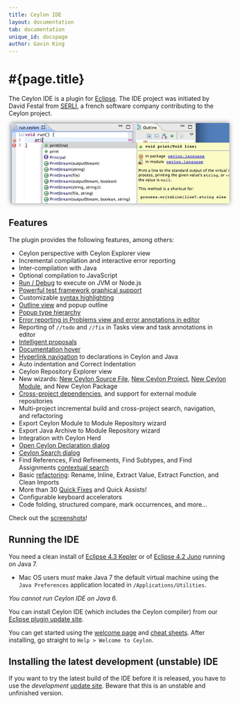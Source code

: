 ```yaml
---
title: Ceylon IDE
layout: documentation
tab: documentation
unique_id: docspage
author: Gavin King
---
```

# #{page.title}

[eclipse]: http://www.eclipse.org/downloads/
[juno]: http://eclipse.org/juno

The Ceylon IDE is a plugin for [Eclipse][eclipse]. The IDE project was 
initiated by David Festal from [SERLI](http://www.serli.com/), a french 
software company contributing to the Ceylon project.

<img src="/images/screenshots/teaser.png" style="box-shadow: 0 0 10px #888;margin-left:5px;"/>

## Features

The plugin provides the following features, among others:

* Ceylon perspective with Ceylon Explorer view
* Incremental compilation and interactive error reporting
* Inter-compilation with Java
* Optional compilation to JavaScript
* [Run / Debug](screenshots#ceylon_launcher_dialog) to execute on JVM or Node.js
* [Powerful test framework graphical support](test-plugin)
* Customizable [syntax highlighting](screenshots#syntax_highlighting_and_outline_view)
* [Outline view](screenshots#syntax_highlighting_and_outline_view) 
  and popup outline
* [Popup type hierarchy](screenshots#popup_type_hierarchy)
* [Error reporting in Problems view
  and error annotations in editor](screenshots#error_highlighting_error_annotations_and_problems_view)
* Reporting of `//todo` and `//fix` in Tasks view
  and task annotations in editor
* [Intelligent proposals](screenshots#intelligent_autocompletion)
* [Documentation hover](screenshots#hover_help)
* [Hyperlink navigation](screenshots#hyperlink_navigation) to 
  declarations in Ceylon and Java
* Auto indentation and Correct Indentation
* Ceylon Repository Explorer view
* New wizards: [New Ceylon Source File](screenshots#new_ceylon_unit_wizard),
  [New Ceylon Project](screenshots#new_ceylon_project_wizard),
  [New Ceylon Module](screenshots#new_ceylon_module_wizard), and 
  New Ceylon Package
* [Cross-project dependencies](screenshots#cross_project_dependencies),
  and support for external module repositories
* Multi-project incremental build and cross-project search, 
  navigation, and refactoring
* Export Ceylon Module to Module Repository wizard
* Export Java Archive to Module Repository wizard
* Integration with Ceylon Herd
* [Open Ceylon Declaration dialog](screenshots#open_ceylon_declaration_dialog)
* [Ceylon Search dialog](screenshots#ceylon_search_dialog)
* Find References, Find Refinements, Find Subtypes, and Find Assignments
  [contextual search](screenshots#find_references_search_results)
* Basic [refactoring](screenshots#rename_refactoring_preview): 
  Rename, Inline, Extract Value, Extract Function, and Clean Imports
* More than 30 [Quick Fixes](screenshots#quick_fixes) and Quick Assists!
* Configurable keyboard accelerators
* Code folding, structured compare, mark occurrences, and more...

Check out the [screenshots](screenshots)!

## Running the IDE

You need a clean install of [Eclipse 4.3 Kepler][eclipse] or of 
[Eclipse 4.2 Juno][juno] running on Java 7. 

- Mac OS users _must_ make Java 7 the default virtual machine using 
  the `Java Preferences` application located in 
  `/Applications/Utilities`.

_You cannot run Ceylon IDE on Java 6._

You can install Ceylon IDE (which includes the Ceylon compiler)
from our [Eclipse plugin update site](install).

<!--
You can install Ceylon IDE (which includes the Ceylon compiler) either:

* from our [Eclipse plugin update site](install), or 
* from Eclipse Marketplace by dragging and dropping this button into 
  a running Eclipse Indigo workspace:
  <a href='http://marketplace.eclipse.org/marketplace-client-intro?mpc_install=185799' title='Drag and drop into a running Eclipse Indigo workspace to install Ceylon IDE' style="display:block;text-align:center;font-weight:bold;text-decoration:none"> 
  <img src='http://marketplace.eclipse.org/misc/installbutton.png'/>
  <br/>Ceylon IDE 
  </a>
-->

You can get started using the [welcome page](screenshots#welcome_page) and 
[cheat sheets](screenshots#cheat_sheets). After installing, go straight to 
`Help > Welcome to Ceylon`.

## Installing the latest development (unstable) IDE

If you want to try the latest build of the IDE before it is released, you
have to use the _development_ [update site](install#installing_from_the_development_unstable_update_site). 
Beware that this is an unstable and unfinished version.
